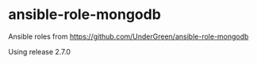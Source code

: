 # ansible-role-mongodb #

Ansible roles from https://github.com/UnderGreen/ansible-role-mongodb

Using release 2.7.0